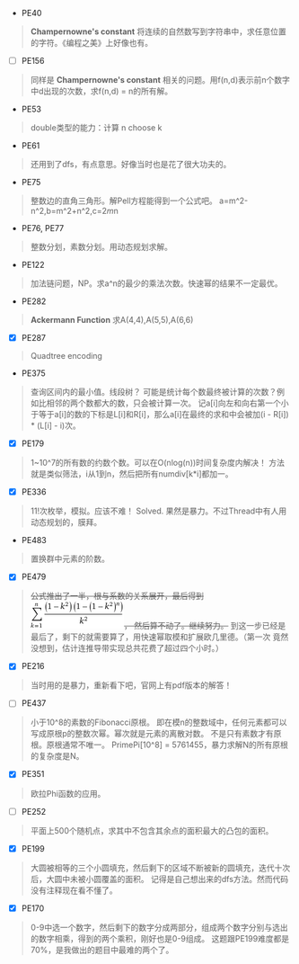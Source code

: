 * PE40

> **Champernowne's constant**
> 将连续的自然数写到字符串中，求任意位置的字符。《编程之美》上好像也有。

* [ ] PE156

> 同样是 **Champernowne's constant** 相关的问题。用f(n,d)表示前n个数字中d出现的次数，求f(n,d) = n的所有解。

* PE53

> double类型的能力：计算 n choose k

* PE61

> 还用到了dfs，有点意思。好像当时也是花了很大功夫的。

* PE75

> 整数边的直角三角形。解Pell方程能得到一个公式吧。
	a=m^2-n^2,b=m^2+n^2,c=2*m*n

* PE76, PE77

> 整数分划，素数分划。用动态规划求解。

* PE122

> 加法链问题，NP。求a^n的最少的乘法次数。快速幂的结果不一定最优。

* PE282

> **Ackermann Function** 求A(4,4),A(5,5),A(6,6)

* [x] PE287

> Quadtree encoding

* PE375

> 查询区间内的最小值。线段树？
> 可能是统计每个数最终被计算的次数？例如比相邻的两个数都大的数，只会被计算一次。
> 记a[i]向左和向右第一个小于等于a[i]的数的下标是L[i]和R[i]，那么a[i]在最终的求和中会被加(i - R[i]) * (L[i] - i)次。

* [x] PE179

> 1~10^7的所有数的约数个数。可以在O(nlog(n))时间复杂度内解决！
> 方法就是类似筛法，i从1到n，然后把所有numdiv[k*i]都加一。

* [x] PE336

> 11!次枚举，模拟。应该不难！
> Solved. 果然是暴力。不过Thread中有人用动态规划的，膜拜。

* PE483

> 置换群中元素的阶数。

* [x] PE479

> ~~公式推出了一半，根与系数的关系展开，最后得到![equation](data/PE479.png)， 然后算不动了。继续努力。~~ 
> 到这一步已经是最后了，剩下的就需要算了，用快速幂取模和扩展欧几里德。（第一次
> 竟然没想到，估计连推导带实现总共花费了超过四个小时。）

* [x] PE216

> 当时用的是暴力，重新看下吧，官网上有pdf版本的解答！

* [ ] PE437

> 小于10^8的素数的Fibonacci原根。
> 即在模n的整数域中，任何元素都可以写成原根p的整数次幂。幂次就是元素的离散对数。
> 不是只有素数才有原根。原根通常不唯一。
> PrimePi[10^8] = 5761455，暴力求解N的所有原根的复杂度是N。

* [x] PE351

> 欧拉Phi函数的应用。

* [ ] PE252

> 平面上500个随机点，求其中不包含其余点的面积最大的凸包的面积。

* [x] PE199

> 大圆被相等的三个小圆填充，然后剩下的区域不断被新的圆填充，迭代十次后，大圆中未被小圆覆盖的面积。
> 记得是自己想出来的dfs方法。然而代码没有注释现在看不懂了。

* [x] PE170

> 0-9中选一个数字，然后剩下的数字分成两部分，组成两个数字分别与选出的数字相乘，得到的两个乘积，刚好也是0-9组成。
> 这题跟PE199难度都是70%，是我做出的题目中最难的两个了。
